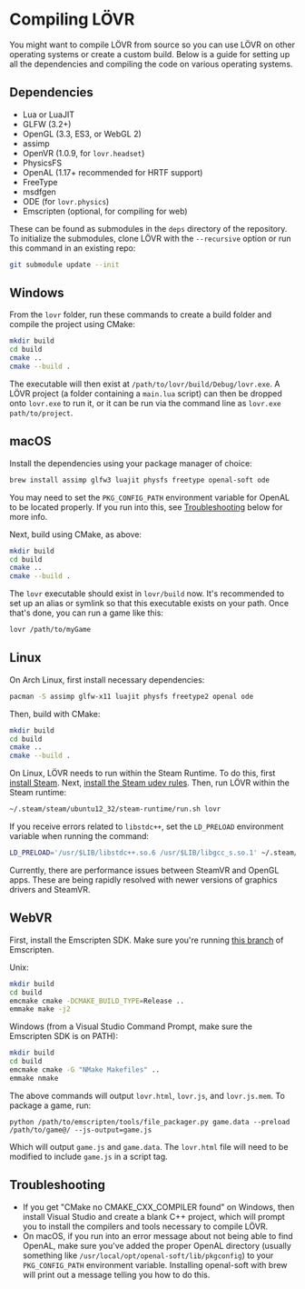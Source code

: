 Compiling LÖVR
===

You might want to compile LÖVR from source so you can use LÖVR on other operating systems or create
a custom build.  Below is a guide for setting up all the dependencies and compiling the code on
various operating systems.

Dependencies
---

- Lua or LuaJIT
- GLFW (3.2+)
- OpenGL (3.3, ES3, or WebGL 2)
- assimp
- OpenVR (1.0.9, for `lovr.headset`)
- PhysicsFS
- OpenAL (1.17+ recommended for HRTF support)
- FreeType
- msdfgen
- ODE (for `lovr.physics`)
- Emscripten (optional, for compiling for web)

These can be found as submodules in the `deps` directory of the repository.  To initialize the
submodules, clone LÖVR with the `--recursive` option or run this command in an existing repo:

```sh
git submodule update --init
```

Windows
---

From the `lovr` folder, run these commands to create a build folder and compile the project using
CMake:

```sh
mkdir build
cd build
cmake ..
cmake --build .
```

The executable will then exist at `/path/to/lovr/build/Debug/lovr.exe`.  A LÖVR project (a folder
containing a `main.lua` script) can then be dropped onto `lovr.exe` to run it, or it can be run
via the command line as `lovr.exe path/to/project`.

macOS
---

Install the dependencies using your package manager of choice:

```sh
brew install assimp glfw3 luajit physfs freetype openal-soft ode
```

You may need to set the `PKG_CONFIG_PATH` environment variable for OpenAL to be located properly.
If you run into this, see [Troubleshooting](#troubleshooting) below for more info.

Next, build using CMake, as above:

```sh
mkdir build
cd build
cmake ..
cmake --build .
```

The `lovr` executable should exist in `lovr/build` now.  It's recommended to set up an alias or
symlink so that this executable exists on your path.  Once that's done, you can run a game like this:

```sh
lovr /path/to/myGame
```

Linux
---

On Arch Linux, first install necessary dependencies:

```sh
pacman -S assimp glfw-x11 luajit physfs freetype2 openal ode
```

Then, build with CMake:

```sh
mkdir build
cd build
cmake ..
cmake --build .
```

On Linux, LÖVR needs to run within the Steam Runtime.  To do this, first [install
Steam](https://wiki.archlinux.org/index.php/Steam#Installation).  Next, [install the Steam udev
rules](https://github.com/ValveSoftware/SteamVR-for-Linux#usb-device-requirements).  Then, run LÖVR
within the Steam runtime:

```sh
~/.steam/steam/ubuntu12_32/steam-runtime/run.sh lovr
```

If you receive errors related to `libstdc++`, set the `LD_PRELOAD` environment variable when running
the command:

```sh
LD_PRELOAD='/usr/$LIB/libstdc++.so.6 /usr/$LIB/libgcc_s.so.1' ~/.steam/steam/ubuntu12_32/steam-runtime/run.sh lovr
```

Currently, there are performance issues between SteamVR and OpenGL apps.  These are being rapidly
resolved with newer versions of graphics drivers and SteamVR.

WebVR
---

First, install the Emscripten SDK.  Make sure you're running [this
branch](https://github.com/bjornbytes/emscripten/tree/lovr) of Emscripten.

Unix:

```sh
mkdir build
cd build
emcmake cmake -DCMAKE_BUILD_TYPE=Release ..
emmake make -j2
```

Windows (from a Visual Studio Command Prompt, make sure the Emscripten SDK is on PATH):

```sh
mkdir build
cd build
emcmake cmake -G "NMake Makefiles" ..
emmake nmake
```

The above commands will output `lovr.html`, `lovr.js`, and `lovr.js.mem`.  To package a game, run:

```
python /path/to/emscripten/tools/file_packager.py game.data --preload /path/to/game@/ --js-output=game.js
```

Which will output `game.js` and `game.data`.  The `lovr.html` file will need to be modified to
include `game.js` in a script tag.

Troubleshooting
---

- If you get "CMake no CMAKE_CXX_COMPILER found" on Windows, then install Visual Studio and create a
  blank C++ project, which will prompt you to install the compilers and tools necessary to compile
  LÖVR.
- On macOS, if you run into an error message about not being able to find OpenAL, make sure you've
  added the proper OpenAL directory (usually something like
  `/usr/local/opt/openal-soft/lib/pkgconfig`) to your `PKG_CONFIG_PATH` environment variable.
  Installing openal-soft with brew will print out a message telling you how to do this.
